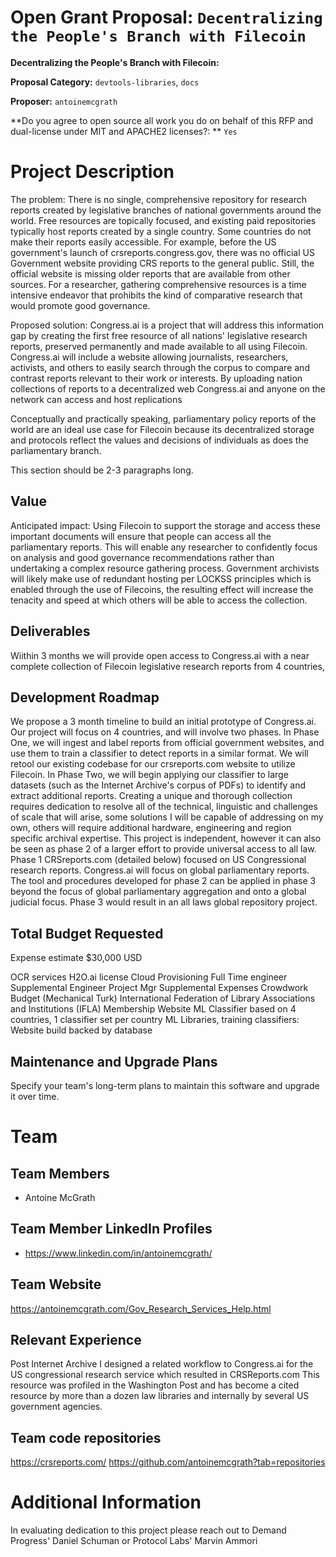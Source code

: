 # Open Grant Proposal: `Decentralizing the People's Branch with Filecoin`

**Decentralizing the People's Branch with Filecoin:**

**Proposal Category:** `devtools-libraries`, `docs`

**Proposer:** `antoinemcgrath`

**Do you agree to open source all work you do on behalf of this RFP and dual-license under MIT and APACHE2 licenses?: ** `Yes`

# Project Description

The problem: There is no single, comprehensive repository for research reports created by legislative branches of national governments around the world. Free resources are topically focused, and existing paid repositories typically host reports created by a single country. Some countries do not make their reports easily accessible. For example, before the US government's launch of crsreports.congress.gov, there was no official US Government website providing CRS reports to the general public. Still, the official website is missing older reports that are available from other sources. For a researcher, gathering comprehensive resources is a time intensive endeavor that prohibits the kind of comparative research that would promote good governance.

Proposed solution: Congress.ai is a project that will address this information gap by creating the first free resource of all nations' legislative research reports, preserved permanently and made available to all using Filecoin. Congress.ai will include a website allowing journalists, researchers, activists, and others to easily search through the corpus to compare and contrast reports relevant to their work or interests. By uploading nation collections of reports to a decentralized web Congress.ai and anyone on the network can access and host replications

Conceptually and practically speaking, parliamentary policy reports of the world are an ideal use case for Filecoin because its decentralized storage and protocols reflect the values and decisions of individuals as does the parliamentary branch.


This section should be 2-3 paragraphs long.

## Value

Anticipated impact: Using Filecoin to support the storage and access these important documents will ensure that people can access all the parliamentary reports. This will enable any researcher to confidently focus on analysis and good governance recommendations rather than undertaking a complex resource gathering process. Government archivists will likely make use of redundant hosting per LOCKSS principles which is enabled through the use of Filecoins, the resulting effect will increase the tenacity and speed at which others will be able to access the collection.


## Deliverables

Wiithin 3 months we will provide open access to Congress.ai with a near complete collection of Filecoin legislative research reports from 4 countries,

## Development Roadmap

We propose a 3 month timeline to build an initial prototype of Congress.ai. Our project will focus on 4 countries, and will involve two phases.  In Phase One, we will ingest and label reports from official government websites, and use them to train a classifier to detect reports in a similar format.  We will retool our existing codebase for our crsreports.com website to utilize Filecoin.  In Phase Two, we will begin applying our classifier to large datasets (such as the Internet Archive's corpus of PDFs) to identify and extract additional reports.  Creating a unique and thorough collection requires dedication to resolve all of the technical, linguistic and challenges of scale that will arise, some solutions I will be capable of addressing on my own, others will require additional hardware, engineering and region specific archival expertise.
This project is independent, however it can also be seen as phase 2 of a larger effort to provide universal access to all law. Phase 1 CRSreports.com (detailed below) focused on US Congressional research reports. Congress.ai will focus on global parliamentary reports. The tool and procedures developed for phase 2 can be applied in phase 3 beyond the focus of global parliamentary aggregation and onto a global judicial focus. Phase 3 would result in an all laws global repository project.


## Total Budget Requested

Expense estimate $30,000 USD

OCR services
H2O.ai license
Cloud Provisioning
Full Time engineer
Supplemental Engineer
Project Mgr Supplemental Expenses
Crowdwork Budget (Mechanical Turk)
International Federation of Library Associations and Institutions (IFLA) Membership
Website
ML Classifier based on 4 countries, 1 classifier set per country
ML Libraries, training classifiers:
Website build backed by database


## Maintenance and Upgrade Plans

Specify your team's long-term plans to maintain this software and upgrade it over time.

# Team

## Team Members

- Antoine McGrath

## Team Member LinkedIn Profiles

- https://www.linkedin.com/in/antoinemcgrath/

## Team Website

https://antoinemcgrath.com/Gov_Research_Services_Help.html

## Relevant Experience

Post Internet Archive I designed a related workflow to Congress.ai for the US congressional research service which resulted in CRSReports.com This resource was profiled in the Washington Post and has become a cited resource by more than a dozen law libraries and internally by several US government agencies.


## Team code repositories

https://crsreports.com/
https://github.com/antoinemcgrath?tab=repositories

# Additional Information

In evaluating dedication to this project please reach out to Demand Progress' Daniel Schuman or Protocol Labs' Marvin Ammori
